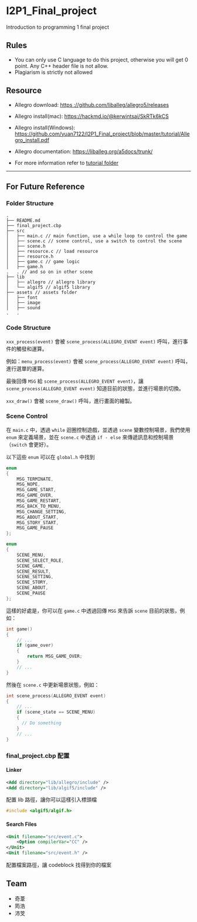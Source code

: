 # I2P1_Final_project
Introduction to programming 1 final project
## Rules
- You can only use C language to do this project, otherwise you will get 0 point.
  Any C++ header file is not allow.
- Plagiarism is strictly not allowed

## Resource

- Allegro download: [https ://github.com/liballeg/allegro5/releases](https://github.com/liballeg/allegro5/releases)

- Allegro install(mac): https://hackmd.io/@kerwintsai/SkRTk6kCS
- Allegro install(Windows):  https://github.com/yuan7122/I2P1_Final_project/blob/master/tutorial/Allegro_install.pdf
- Allegro documentation: https://liballeg.org/a5docs/trunk/
- For more information refer to [tutorial folder](https://github.com/yuan7122/I2P1_Final_project/tree/master/tutorial)

---

## For Future Reference

### Folder Structure
```
.
├── README.md
├── final_project.cbp
├── src
│   ├── main.c // main function, use a while loop to control the game
│   ├── scene.c // scene control, use a switch to control the scene
│   ├── scene.h
│   ├── resource.c // load resource
│   ├── resource.h
│   ├── game.c // game logic
│   ├── game.h
.   . // and so on in other scene
├── lib
│   ├── allegro // allegro library
│   └── algif5 // algif5 library
├── assets // assets folder
│   ├── font
│   ├── image
│   ├── sound
.   .
```

### Code Structure
`xxx_process(event)` 會被 `scene_process(ALLEGRO_EVENT event)` 呼叫，進行事件的觸發和運算。

例如：`menu_process(event)` 會被 `scene_process(ALLEGRO_EVENT event)` 呼叫，進行選單的運算。

最後回傳 `MSG` 給 `scene_process(ALLEGRO_EVENT event)`，讓 `scene_process(ALLEGRO_EVENT event)` 知道目前的狀態，並進行場景的切換。

`xxx_draw()` 會被 `scene_draw()` 呼叫，進行畫面的繪製。

### Scene Control
在 `main.c` 中，透過 `while` 迴圈控制遊戲，並透過 `scene` 變數控制場景，我們使用 `enum` 來定義場景，並在 `scene.c` 中透過 `if - else` 來傳遞訊息和控制場景（`switch` 會更好）。

以下這些 `enum` 可以在 `global.h` 中找到
```c
enum
{
    MSG_TERMINATE,
    MSG_NOPE,
    MSG_GAME_START,
    MSG_GAME_OVER,
    MSG_GAME_RESTART,
    MSG_BACK_TO_MENU,
    MSG_CHANGE_SETTING,
    MSG_ABOUT_START,
    MSG_STORY_START,
    MSG_GAME_PAUSE
};

enum
{
    SCENE_MENU,
    SCENE_SELECT_ROLE,
    SCENE_GAME,
    SCENE_RESULT,
    SCENE_SETTING,
    SCENE_STORY,
    SCENE_ABOUT,
    SCENE_PAUSE
};
```

這樣的好處是，你可以在 `game.c` 中透過回傳 `MSG` 來告訴 `scene` 目前的狀態，例如：

```c
int game()
{
    // ...
    if (game_over)
    {
        return MSG_GAME_OVER;
    }
    // ...
}
```

然後在 `scene.c` 中更新場景狀態，例如：

```c
int scene_process(ALLEGRO_EVENT event)
{ 
    // ...
    if (scene_state == SCENE_MENU)
    {
      // Do something
    }
    // ...
}
```


### final_project.cbp 配置
#### Linker
```xml
<Add directory="lib/allegro/include" />
<Add directory="lib/algif5/include" />
```
配置 lib 路徑，讓你可以這樣引入標頭檔
```c
#include <algif5/algif.h>
```

#### Search Files
```xml
<Unit filename="src/event.c">
	<Option compilerVar="CC" />
</Unit>
<Unit filename="src/event.h" />
```
配置檔案路徑，讓 codeblock 找得到你的檔案

## Team
- 奇葦
- 筠浩
- 沛芠

